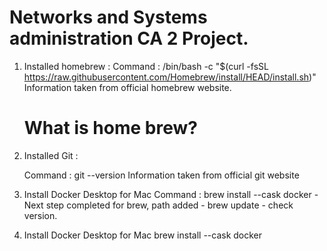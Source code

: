 # Networks and Systems administration CA 2 Project.

1. Installed homebrew :
    Command : /bin/bash -c "$(curl -fsSL https://raw.githubusercontent.com/Homebrew/install/HEAD/install.sh)"
    Information taken from official homebrew website.
    
    # What is home brew? 

2. Installed Git :

    Command : git --version
    Information taken from official git website

3. Install Docker Desktop for Mac
    Command : brew install --cask docker
            - Next step completed for brew, path added
            - brew update
            - check version.

3. Install Docker Desktop for Mac
brew install --cask docker

